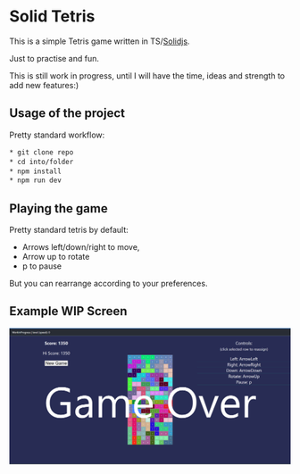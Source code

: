 # Solid Tetris

This is a simple Tetris game written in TS/[Solidjs](https://solidjs.com).

Just to practise and fun.

This is still work in progress, until I will have the time, ideas and strength to add new features:)

## Usage of the project

Pretty standard workflow:

``` bash
* git clone repo
* cd into/folder
* npm install
* npm run dev
```

## Playing the game

Pretty standard tetris by default:

* Arrows left/down/right to move,
* Arrow up to rotate
* p to pause

But you can rearrange according to your preferences.

## Example WIP Screen

![Screen](./docs/assets/game_screen_1.png)

